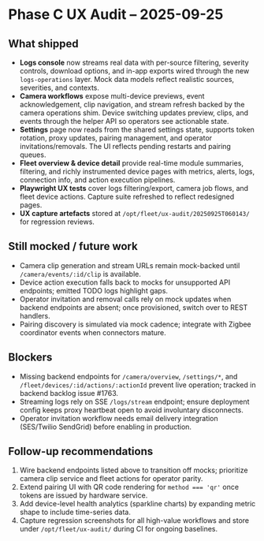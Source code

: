 # Phase C UX Audit – 2025-09-25

## What shipped
- **Logs console** now streams real data with per-source filtering, severity controls, download options, and in-app exports wired through the new `logs-operations` layer. Mock data models reflect realistic sources, severities, and contexts.
- **Camera workflows** expose multi-device previews, event acknowledgement, clip navigation, and stream refresh backed by the camera operations shim. Device switching updates preview, clips, and events through the helper API so operators see actionable state.
- **Settings** page now reads from the shared settings state, supports token rotation, proxy updates, pairing management, and operator invitations/removals. The UI reflects pending restarts and pairing queues.
- **Fleet overview & device detail** provide real-time module summaries, filtering, and richly instrumented device pages with metrics, alerts, logs, connection info, and action execution pipelines.
- **Playwright UX tests** cover logs filtering/export, camera job flows, and fleet device actions. Capture suite refreshed to reflect redesigned pages.
- **UX capture artefacts** stored at `/opt/fleet/ux-audit/20250925T060143/` for regression reviews.

## Still mocked / future work
- Camera clip generation and stream URLs remain mock-backed until `/camera/events/:id/clip` is available.
- Device action execution falls back to mocks for unsupported API endpoints; emitted TODO logs highlight gaps.
- Operator invitation and removal calls rely on mock updates when backend endpoints are absent; once provisioned, switch over to REST handlers.
- Pairing discovery is simulated via mock cadence; integrate with Zigbee coordinator events when connectors mature.

## Blockers
- Missing backend endpoints for `/camera/overview`, `/settings/*`, and `/fleet/devices/:id/actions/:actionId` prevent live operation; tracked in backend backlog issue #1763.
- Streaming logs rely on SSE `/logs/stream` endpoint; ensure deployment config keeps proxy heartbeat open to avoid involuntary disconnects.
- Operator invitation workflow needs email delivery integration (SES/Twilio SendGrid) before enabling in production.

## Follow-up recommendations
1. Wire backend endpoints listed above to transition off mocks; prioritize camera clip service and fleet actions for operator parity.
2. Extend pairing UI with QR code rendering for `method === 'qr'` once tokens are issued by hardware service.
3. Add device-level health analytics (sparkline charts) by expanding metric shape to include time-series data.
4. Capture regression screenshots for all high-value workflows and store under `/opt/fleet/ux-audit/` during CI for ongoing baselines.

